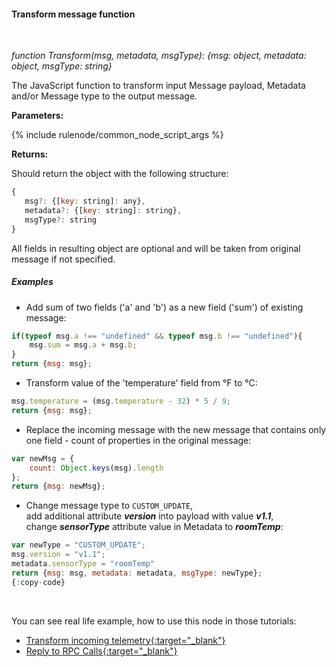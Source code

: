 #### Transform message function

<div class="divider"></div>
<br/>

*function Transform(msg, metadata, msgType): {msg: object, metadata: object, msgType: string}*

The JavaScript function to transform input Message payload, Metadata and/or Message type to the output message.  

**Parameters:**

{% include rulenode/common_node_script_args %}

**Returns:**

Should return the object with the following structure:

```javascript
{ 
   msg?: {[key: string]: any},
   metadata?: {[key: string]: string},
   msgType?: string
}
```

All fields in resulting object are optional and will be taken from original message if not specified.

<div class="divider"></div>

##### Examples

* Add sum of two fields ('a' and 'b') as a new field ('sum') of existing message:

```javascript
if(typeof msg.a !== "undefined" && typeof msg.b !== "undefined"){
    msg.sum = msg.a + msg.b;
}
return {msg: msg};
```

* Transform value of the 'temperature' field from °F to °C:

```javascript
msg.temperature = (msg.temperature - 32) * 5 / 9;
return {msg: msg};
```

* Replace the incoming message with the new message that contains only one field - count of properties in the original message:

```javascript
var newMsg = {
    count: Object.keys(msg).length
};
return {msg: newMsg};
```

<ul>
  <li>Change message type to <code>CUSTOM_UPDATE</code>,<br/>add additional attribute <strong><em>version</em></strong> into payload with value <strong><em>v1.1</em></strong>,<br/>change <strong><em>sensorType</em></strong> attribute value in Metadata to <strong><em>roomTemp</em></strong>:</li>
</ul>

```javascript
var newType = "CUSTOM_UPDATE";
msg.version = "v1.1";
metadata.sensorType = "roomTemp"
return {msg: msg, metadata: metadata, msgType: newType};
{:copy-code}
```

<br>

You can see real life example, how to use this node in those tutorials:

- [Transform incoming telemetry{:target="_blank"}](${siteBaseUrl}/docs/user-guide/rule-engine-2-0/tutorials/transform-incoming-telemetry/)
- [Reply to RPC Calls{:target="_blank"}](${siteBaseUrl}/docs/user-guide/rule-engine-2-0/tutorials/rpc-reply-tutorial#add-transform-script-node)

<br>
<br>
